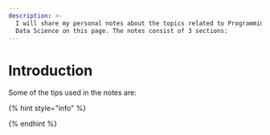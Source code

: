 ```yaml
---
description: >-
  I will share my personal notes about the topics related to Programming and
  Data Science on this page. The notes consist of 3 sections:
---
```


# Introduction

Some of the tips used in the notes are:

{% hint style="info" %}

{% endhint %}

